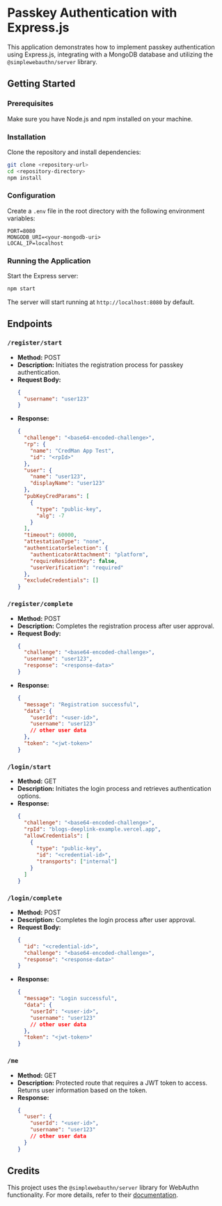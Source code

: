 
# Passkey Authentication with Express.js

This application demonstrates how to implement passkey authentication using Express.js, integrating with a MongoDB database and utilizing the `@simplewebauthn/server` library.

## Getting Started

### Prerequisites

Make sure you have Node.js and npm installed on your machine.

### Installation

Clone the repository and install dependencies:

```bash
git clone <repository-url>
cd <repository-directory>
npm install
```

### Configuration

Create a `.env` file in the root directory with the following environment variables:

```plaintext
PORT=8080
MONGODB_URI=<your-mongodb-uri>
LOCAL_IP=localhost
```

### Running the Application

Start the Express server:

```bash
npm start
```

The server will start running at `http://localhost:8080` by default.

## Endpoints

### `/register/start`

- **Method:** POST
- **Description:** Initiates the registration process for passkey authentication.
- **Request Body:**
  ```json
  {
    "username": "user123"
  }
  ```
- **Response:**
  ```json
  {
    "challenge": "<base64-encoded-challenge>",
    "rp": {
      "name": "CredMan App Test",
      "id": "<rpId>"
    },
    "user": {
      "name": "user123",
      "displayName": "user123"
    },
    "pubKeyCredParams": [
      {
        "type": "public-key",
        "alg": -7
      }
    ],
    "timeout": 60000,
    "attestationType": "none",
    "authenticatorSelection": {
      "authenticatorAttachment": "platform",
      "requireResidentKey": false,
      "userVerification": "required"
    },
    "excludeCredentials": []
  }
  ```

### `/register/complete`

- **Method:** POST
- **Description:** Completes the registration process after user approval.
- **Request Body:**
  ```json
  {
    "challenge": "<base64-encoded-challenge>",
    "username": "user123",
    "response": "<response-data>"
  }
  ```
- **Response:**
  ```json
  {
    "message": "Registration successful",
    "data": {
      "userId": "<user-id>",
      "username": "user123"
      // other user data
    },
    "token": "<jwt-token>"
  }
  ```

### `/login/start`

- **Method:** GET
- **Description:** Initiates the login process and retrieves authentication options.
- **Response:**
  ```json
  {
    "challenge": "<base64-encoded-challenge>",
    "rpId": "blogs-deeplink-example.vercel.app",
    "allowCredentials": [
      {
        "type": "public-key",
        "id": "<credential-id>",
        "transports": ["internal"]
      }
    ]
  }
  ```

### `/login/complete`

- **Method:** POST
- **Description:** Completes the login process after user approval.
- **Request Body:**
  ```json
  {
    "id": "<credential-id>",
    "challenge": "<base64-encoded-challenge>",
    "response": "<response-data>"
  }
  ```
- **Response:**
  ```json
  {
    "message": "Login successful",
    "data": {
      "userId": "<user-id>",
      "username": "user123"
      // other user data
    },
    "token": "<jwt-token>"
  }
  ```

### `/me`

- **Method:** GET
- **Description:** Protected route that requires a JWT token to access. Returns user information based on the token.
- **Response:**
  ```json
  {
    "user": {
      "userId": "<user-id>",
      "username": "user123"
      // other user data
    }
  }
  ```

## Credits

This project uses the `@simplewebauthn/server` library for WebAuthn functionality. For more details, refer to their [documentation](https://github.com/MasterKale/simplewebauthn).
